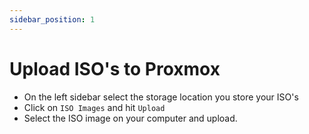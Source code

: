 ```yaml
---
sidebar_position: 1
---
```


# Upload ISO's to Proxmox

- On the left sidebar select the storage location you store your ISO's
- Click on `ISO Images` and hit `Upload`
- Select the ISO image on your computer and upload.
